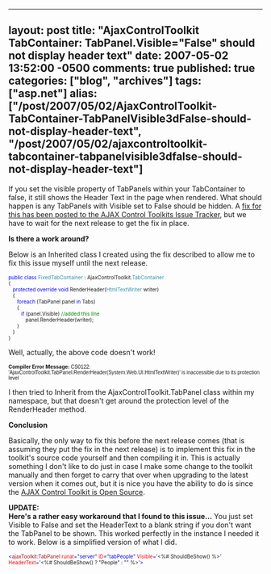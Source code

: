   ---
  layout: post
  title: "AjaxControlToolkit TabContainer: TabPanel.Visible="False" should not display header text"
  date: 2007-05-02 13:52:00 -0500
  comments: true
  published: true
  categories: ["blog", "archives"]
  tags: ["asp.net"]
  alias: ["/post/2007/05/02/AjaxControlToolkit-TabContainer-TabPanelVisible3dFalse-should-not-display-header-text", "/post/2007/05/02/ajaxcontroltoolkit-tabcontainer-tabpanelvisible3dfalse-should-not-display-header-text"]
  ---
<!-- more -->
<p><span id="ctl00_ctl00_ctl00_Content_ProjectBaseMain_ProjectMain_DescriptionLabel">If you set the visible property of TabPanels within your TabContainer&nbsp;to false, it still shows the Header Text&nbsp;in the&nbsp;page when rendered. What should happen is any TabPanels with Visible set to False should be hidden. A <a href="http://www.codeplex.com/AtlasControlToolkit/WorkItem/View.aspx?WorkItemId=8474">fix for this has been posted to the AJAX Control Toolkits Issue Tracker</a>, but we have to wait for the next release to get the fix in place.</span></p>
<p><span><strong>Is there a work around?</strong></span></p>
<p><span>Below is an Inherited class I created using the fix described to allow me to fix this issue myself until the next release.</span></p>
<p><span style="color: #0000ff; font-size: x-small;"> </span></p>
<p><span style="color: #0000ff; font-size: x-small;">public</span><span style="font-size: x-small;"> </span><span style="color: #0000ff; font-size: x-small;">class</span><span style="font-size: x-small;"> </span><span style="color: #2b91af; font-size: x-small;">FixedTabContainer</span><span style="font-size: x-small;"> : AjaxControlToolkit.</span><span style="color: #2b91af; font-size: x-small;">TabContainer<br /></span><span style="font-size: x-small;">{<br /></span><span style="color: #0000ff; font-size: x-small;">&nbsp;&nbsp;&nbsp;protected</span><span style="font-size: x-small;"> </span><span style="color: #0000ff; font-size: x-small;">override</span><span style="font-size: x-small;"> </span><span style="color: #0000ff; font-size: x-small;">void</span><span style="font-size: x-small;"> RenderHeader(</span><span style="color: #2b91af; font-size: x-small;">HtmlTextWriter</span><span style="font-size: x-small;"> writer)<br />&nbsp;&nbsp;&nbsp;{<br />&nbsp;&nbsp;&nbsp;&nbsp;&nbsp;&nbsp;</span><span style="color: #0000ff; font-size: x-small;">foreach</span><span style="font-size: x-small;"> (TabPanel panel </span><span style="color: #0000ff; font-size: x-small;">in</span><span style="font-size: x-small;"> Tabs)<br />&nbsp;&nbsp;&nbsp;&nbsp;&nbsp;&nbsp;</span><span style="font-size: x-small;">{<br />&nbsp;&nbsp;&nbsp;&nbsp;&nbsp;&nbsp;&nbsp;&nbsp;&nbsp;</span><span style="color: #0000ff; font-size: x-small;">if</span><span style="font-size: x-small;"> (panel.Visible) </span><span style="color: #008000; font-size: x-small;">//added this line<br />&nbsp;&nbsp;&nbsp;&nbsp;&nbsp;&nbsp;&nbsp;&nbsp;&nbsp;&nbsp;&nbsp;&nbsp;</span><span style="font-size: x-small;">panel.RenderHeader(writer);<br />&nbsp;&nbsp;&nbsp;&nbsp;&nbsp;&nbsp;}<br />&nbsp;&nbsp;&nbsp;}<br />}</span></p>
<p>Well, actually, the above code doesn't work!</p>
<p><span style="font-size: x-small;"><strong>Compiler Error Message: </strong><span style="font-family: Arial;">CS0122: 'AjaxControlToolkit.TabPanel.RenderHeader(System.Web.UI.HtmlTextWriter)' is inaccessible due to its protection level</span><br /></span></p>
<p>I then tried to Inherit from the AjaxControlToolkit.TabPanel class within my namespace, but that doesn't get around the protection level of the RenderHeader method.</p>
<p><strong>Conclusion</strong></p>
<p>Basically, the only way to fix this before the next release comes (that is assuming they put the fix in the next release) is to implement this fix in the toolkit's source code yourself and then compiling it in. This is actually something I don't like to do just in case I make some change to the toolkit manually and then forget to carry that over when upgrading to the latest version when it comes out, but it is nice you have the ability to do is since the <a href="http://codeplex.com/atlascontroltoolkit">AJAX Control Toolkit is Open Source</a>.</p>
<p><strong>UPDATE:<br />Here's a rather easy workaround that I found to this issue...</strong>&nbsp;You just set Visible to False and set the HeaderText to a blank string if you don't want the TabPanel to be shown. This worked perfectly in the instance I needed it to work. Below is a simplified version of what I did.</p>
<p><span style="color: #0000ff; font-size: x-small;">&lt;</span><span style="color: #a31515; font-size: x-small;">ajaxToolkit</span><span style="color: #0000ff; font-size: x-small;">:</span><span style="color: #a31515; font-size: x-small;">TabPanel</span><span style="font-size: x-small;"> </span><span style="color: #ff0000; font-size: x-small;">runat</span><span style="color: #0000ff; font-size: x-small;">="server"</span><span style="font-size: x-small;"> </span><span style="color: #ff0000; font-size: x-small;">ID</span><span style="color: #0000ff; font-size: x-small;">="tabPeople"</span><span style="font-size: x-small;"> </span><span style="color: #ff0000; font-size: x-small;">Visible</span><span style="color: #0000ff; font-size: x-small;">='</span><span style="font-size: x-small;">&lt;%#&nbsp;ShouldBeShow()&nbsp;%&gt;</span><span style="color: #0000ff; font-size: x-small;">'</span><span style="font-size: x-small;"> </span><span style="color: #ff0000; font-size: x-small;">HeaderText</span><span style="color: #0000ff; font-size: x-small;">='</span><span style="font-size: x-small;">&lt;%# ShouldBeShow() ? "People" : "" %&gt;</span><span style="color: #0000ff; font-size: x-small;">'&gt;</span></p>
<p>&nbsp;</p>
